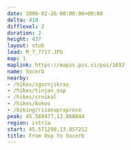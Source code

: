 ```yaml
---
date: 2006-02-26 00:00:00+00:00
delta: 410
difflevel: 2
duration: 2
height: 437
layout: stub
lead: M_7_7717.JPG
map: 1
maplink: https://mapzs.pzs.si/poi/1693
name: Socerb
nearby:
- /hikes/zgornjikras
- /hikes/tinjan_osp
- /hikes/crnikal
- /hikes/kokos
- /biking/rizanapraproce
peak: 45.589477,13.860844
region: istria
start: 45.571298,13.857212
title: From Osp to Socerb
---
```

